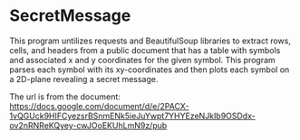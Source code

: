 # SecretMessage

This program untilizes requests and BeautifulSoup libraries to extract rows, cells, 
and headers from a public document that has a table with symbols and associated x and y 
coordinates for the given symbol. This program parses each symbol with its xy-coordinates 
and then plots each symbol on a 2D-plane revealing a secret message.

The url is from the document: https://docs.google.com/document/d/e/2PACX-1vQGUck9HIFCyezsrBSnmENk5ieJuYwpt7YHYEzeNJkIb9OSDdx-ov2nRNReKQyey-cwJOoEKUhLmN9z/pub
